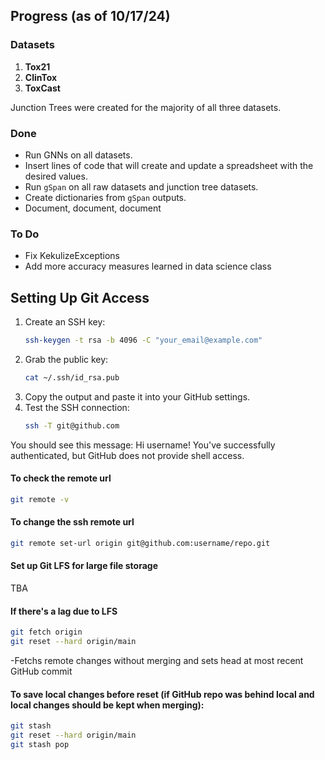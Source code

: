 ## Progress (as of 10/17/24)

### Datasets
1. **Tox21**
2. **ClinTox**
3. **ToxCast**

Junction Trees were created for the majority of all three datasets.

### Done
- Run GNNs on all datasets.
- Insert lines of code that will create and update a spreadsheet with the desired values.
- Run `gSpan` on all raw datasets and junction tree datasets.
- Create dictionaries from `gSpan` outputs.
- Document, document, document

### To Do
- Fix KekulizeExceptions
- Add more accuracy measures learned in data science class

## Setting Up Git Access

1. Create an SSH key:
    ```bash
    ssh-keygen -t rsa -b 4096 -C "your_email@example.com"
    ```
2. Grab the public key:
    ```bash
    cat ~/.ssh/id_rsa.pub
    ```
3. Copy the output and paste it into your GitHub settings.
4. Test the SSH connection:
    ```bash
    ssh -T git@github.com
    ```

You should see this message:
Hi username! You've successfully authenticated, but GitHub does not provide shell access.

#### To check the remote url
```bash
git remote -v
```
#### To change the ssh remote url
```bash
git remote set-url origin git@github.com:username/repo.git
```

#### Set up Git LFS for large file storage
TBA

#### If there's a lag due to LFS
```bash
git fetch origin
git reset --hard origin/main
```
-Fetchs remote changes without merging and sets head at most recent GitHub commit

#### To save local changes before reset (if GitHub repo was behind local and local changes should be kept when merging):
```bash
git stash
git reset --hard origin/main
git stash pop
```
